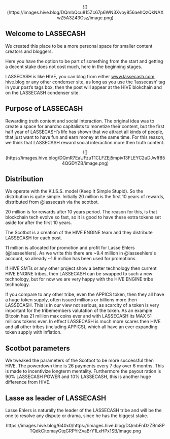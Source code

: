 <center>![](https://images.hive.blog/DQmbQcu815Zc67p6WN3Xvoy856aehQzQkNAXwZ5A3Z43Csz/image.png)</center>


Welcome to LASSECASH
--

We created this place to be a more personal space for smaller content creators and bloggers.

Here you have the option to be part of something from the start and getting a decent stake does not cost much, here in the beginning stages.

LASSECASH is like HIVE, you can blog from either www.lassecash.com, hive.blog or any other condenser site, as long as you use the ‘lassecash’ tag in your post’s tags box, then the post will appear at the HIVE blokchain and on the LASSECASH condenser site.

Purpose of LASSECASH
--

Rewarding truth content and social interaction. The original idea was to create a space for anarcho capitalists to monetize their content, but the first half year of LASSECASH’s life has shown that we attract all kinds of people, that just want to have fun and earn money at the same time. For this reason, we think that LASSECASH reward social interaction more then truth content.


<center>![](https://images.hive.blog/DQmR7EaUFzuT1CLFZEj5mpiv13FLEYC2uDJwff854QGDYZB/image.png)</center>

Distribution
--
We operate with the K.I.S.S. model (Keep It Simple Stupid). So the distribution is quite simple. Initially 20 million is the first 10 years of rewards, distributed from @lassecash via the scotbot.

20 million is for rewards after 10 years period. The reason for this, is that blockchain tech evolve so fast, so it is good to have these extra tokens set aside for after the first 10 years.

The Scotbot is a creation of the HIVE ENGINE team and they distribute LASSECASH for each post.

11 million is allocated for promotion and profit for Lasse Ehlers (@lasseehlers). As we write this there are ~9.4 million in @lasseehlers's account, so already ~1.6 million has been used for promotions.

If HIVE SMTs or any other project show a better technology then current HIVE ENGINE tribes, then LASSECASH can be swapped to such a new technology, but for now we are very happy with the HIVE ENGINE tribe technology.

If you compare to any other tribe, even the APPICS token, then they all have a huge token supply, often issued millions or billions more then LASSECASH. This is in our view not serious, as scarcity of a token is very important for the tribemembers valutation of the token. As an example Bitcoin has 21 million max coins ever and with LASSECASH its MAX 51 millions tokens ever. In effect LASSECASH is much more scares then HIVE and all other tribes (including APPICS), which all have an ever expanding token supply with inflation.

Scotbot parameters
--

We tweaked the parameters of the Scotbot to be more successful then HIVE. The powerdown time is 26 payments every 7 day over 6 months. This is made to incentivize longterm mentality. Furthermore the payout ration is 90% LASSECASH POWER and 10% LASSECASH, this is another huge difference from HIVE.

Lasse as leader of LASSECASH
--

Lasse Ehlers is naturally the leader of the LASSECASH tribe and will be the one to resolve any dispute or drama, since he has the biggest stake.



<center>https://images.hive.blog/640x0/https://images.hive.blog/DQmbFnDzZBm8PTQdkCitomayGtqGRPYrZvaBrY1LxHPx1SB/image.png</center>

